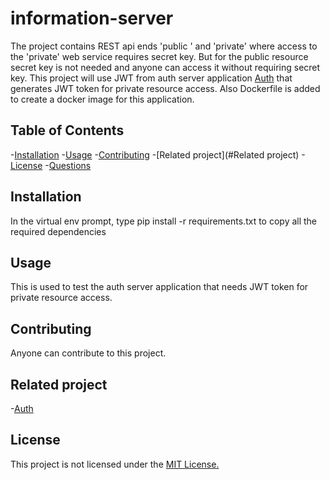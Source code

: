 # information-server
The project contains REST api ends 'public ' and 'private' where access to the 'private' web service requires secret key. But for the public resource secret key is not needed and anyone can access it without requiring secret key. 
This project will use JWT from auth server application [Auth](https://github.com/rajan10/auth) that generates JWT token for private resource access. Also Dockerfile is added to create a docker image for this application.

## Table of Contents

-[Installation](#Installation)
-[Usage](#Usage)
-[Contributing](#Contributing)
-[Related project](#Related project)
-[License](#License) 
-[Questions](#Questions)

## Installation
In the virtual env prompt, type
    pip install -r requirements.txt to copy all the required dependencies
## Usage
This is used to test the auth server application that needs JWT token for private resource access.

## Contributing
Anyone can contribute to this project.

## Related project
 -[Auth](https://github.com/rajan10/auth)

## License
This project is not licensed under the [MIT License.](https://mit-license.org/) 
